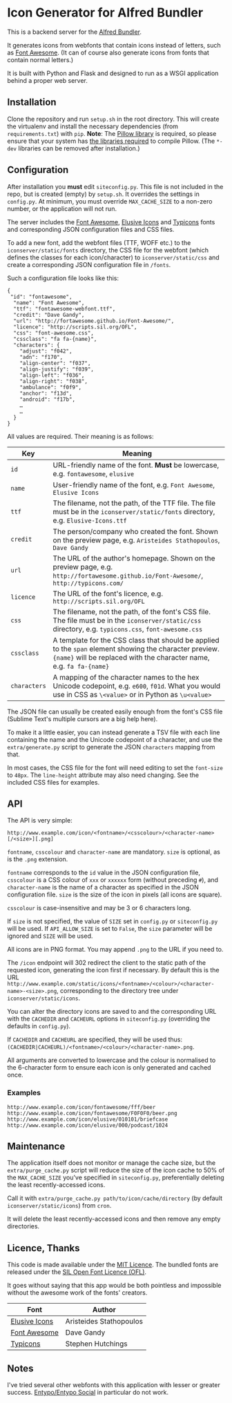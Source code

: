 # Icon Generator for Alfred Bundler #

This is a backend server for the [Alfred Bundler][alfred-bundler].

It generates icons from webfonts that contain icons instead of letters, such as [Font Awesome][font-awesome]. (It can of course also generate icons from fonts that contain normal letters.)

It is built with Python and Flask and designed to run as a WSGI application behind a proper web server.

## Installation ##

Clone the repository and run `setup.sh` in the root directory. This will create the virtualenv and install the necessary dependencies (from `requirements.txt`) with `pip`. **Note**: The [Pillow library][pillow] is required, so please ensure that your system has [the libraries required][pillow-install] to compile Pillow. (The `*-dev` libraries can be removed after installation.)

## Configuration ##

After installation you **must** edit `siteconfig.py`. This file is not included in the repo, but is created (empty) by `setup.sh`. It overrides the settings in `config.py`. At minimum, you must override `MAX_CACHE_SIZE` to a non-zero number, or the application will not run.

The server includes the [Font Awesome][font-awesome], [Elusive Icons][elusive-icons] and [Typicons][typicons] fonts and corresponding JSON configuration files and CSS files.

To add a new font, add the webfont files (TTF, WOFF etc.) to the `iconserver/static/fonts` directory, the CSS file for the webfont (which defines the classes for each icon/character) to `iconserver/static/css` and create a corresponding JSON configuration file in `/fonts`.

Such a configuration file looks like this:

```
{
 "id": "fontawesome",
  "name": "Font Awesome",
  "ttf": "fontawesome-webfont.ttf",
  "credit": "Dave Gandy",
  "url": "http://fortawesome.github.io/Font-Awesome/",
  "licence": "http://scripts.sil.org/OFL",
  "css": "font-awesome.css",
  "cssclass": "fa fa-{name}",
  "characters": {
    "adjust": "f042",
    "adn": "f170",
    "align-center": "f037",
    "align-justify": "f039",
    "align-left": "f036",
    "align-right": "f038",
    "ambulance": "f0f9",
    "anchor": "f13d",
    "android": "f17b",
    …
    …
  }
}
```

All values are required. Their meaning is as follows:

|     Key      |                                                                                     Meaning                                                                                     |
|--------------|---------------------------------------------------------------------------------------------------------------------------------------------------------------------------------|
| `id`         | URL-friendly name of the font. **Must** be lowercase, e.g. `fontawesome`, `elusive`                                                                                             |
| `name`       | User-friendly name  of the font, e.g. `Font Awesome`, `Elusive Icons`                                                                                                           |
| `ttf`        | The filename, not the path, of the TTF file. The file must be in the `iconserver/static/fonts` directory, e.g. `Elusive-Icons.ttf`                                              |
| `credit`     | The person/company who created the font. Shown on the preview page, e.g. `Aristeides Stathopoulos`, `Dave Gandy`                                                                |
| `url`        | The URL of the author's homepage. Shown on the preview page, e.g. `http://fortawesome.github.io/Font-Awesome/`, `http://typicons.com/`                                          |
| `licence`    | The URL of the font's licence, e.g. `http://scripts.sil.org/OFL`                                                                                                                |
| `css`        | The filename, not the path, of the font's CSS file. The file must be in the `iconserver/static/css` directory, e.g. `typicons.css`, `font-awesome.css`                          |
| `cssclass`   | A template for the CSS class that should be applied to the `span` element showing the character preview. `{name}` will be replaced with the character name, e.g. `fa fa-{name}` |
| `characters` | A mapping of the character names to the hex Unicode codepoint, e.g. `e600`, `f01d`. What you would use in CSS as `\<value>` or in Python as `\u<value>`                         |

The JSON file can usually be created easily enough from the font's CSS file (Sublime Text's multiple cursors are a big help here).

To make it a little easier, you can instead generate a TSV file with each line containing the name and the Unicode codepoint of a character, and use the `extra/generate.py` script to generate the JSON `characters` mapping from that.

In most cases, the CSS file for the font will need editing to set the `font-size` to `48px`. The `line-height` attribute may also need changing. See the included CSS files for examples.

## API ##

The API is very simple:

```
http://www.example.com/icon/<fontname>/<csscolour>/<character-name>[/<size>][.png]
```
`fontname`, `csscolour` and `character-name` are mandatory. `size` is optional, as is the `.png` extension.

`fontname` corresponds to the `id` value in the JSON configuration file, `csscolour` is a CSS colour of `xxx` or `xxxxxx` form (without preceding `#`), and `character-name` is the name of a character as specified in the JSON configuration file. `size` is the size of the icon in pixels (all icons are square).

`csscolour` is case-insensitive and may be 3 or 6 characters long.

If `size` is not specified, the value of `SIZE` set in `config.py` or `siteconfig.py` will be used. If `API_ALLOW_SIZE` is set to `False`, the `size` parameter will be ignored and `SIZE` will be used.

All icons are in PNG format. You may append `.png` to the URL if you need to.

The `/icon` endpoint will 302 redirect the client to the static path of the requested icon, generating the icon first if necessary. By default this is the URL `http://www.example.com/static/icons/<fontname>/<colour>/<character-name>-<size>.png`, corresponding to the directory tree under `iconserver/static/icons`.

You can alter the directory icons are saved to and the corresponding URL with the `CACHEDIR` and `CACHEURL` options in `siteconfig.py` (overriding the defaults in `config.py`).

If `CACHEDIR` and `CACHEURL` are specified, they will be used thus: `(CACHEDIR|CACHEURL)/<fontname>/<colour>/<character-name>.png`.

All arguments are converted to lowercase and the colour is normalised to the 6-character form to ensure each icon is only generated and cached once.

### Examples ###

```
http://www.example.com/icon/fontawesome/fff/beer
http://www.example.com/icon/fontawesome/F0F0F0/beer.png
http://www.example.com/icon/elusive/010101/briefcase
http://www.example.com/icon/elusive/000/podcast/1024
```

## Maintenance ##

The application itself does not monitor or manage the cache size, but the `extra/purge_cache.py` script will reduce the size of the icon cache to 50% of the `MAX_CACHE_SIZE` you've specified in `siteconfig.py`, preferentially deleting the least recently-accessed icons.

Call it with `extra/purge_cache.py path/to/icon/cache/directory` (by default `iconserver/static/icons`) from `cron`.

It will delete the least recently-accessed icons and then remove any empty directories.

## Licence, Thanks ##

This code is made available under the [MIT Licence][mit-licence]. The bundled fonts are released under the [SIL Open Font Licence (OFL)][sil-licence].

It goes without saying that this app would be both pointless and impossible without the awesome work of the fonts' creators.

|              Font              |          Author         |
|--------------------------------|-------------------------|
| [Elusive Icons][elusive-icons] | Aristeides Stathopoulos |
| [Font Awesome][font-awesome]   | Dave Gandy              |
| [Typicons][typicons]           | Stephen Hutchings       |

## Notes ##

I've tried several other webfonts with this application with lesser or greater success. [Entypo/Entypo Social](http://www.entypo.com/) in particular do not work.



[alfred-bundler]: https://github.com/shawnrice/alfred-bundler
[font-awesome]: http://fortawesome.github.io/Font-Awesome/
[elusive-icons]: https://github.com/aristath/elusive-iconfont
[typicons]: http://typicons.com/
[mit-licence]: http://opensource.org/licenses/MIT
[sil-licence]: http://scripts.sil.org/OFL
[pillow]: http://pillow.readthedocs.org/en/latest/index.html
[pillow-install]: http://pillow.readthedocs.org/en/latest/installation.html
